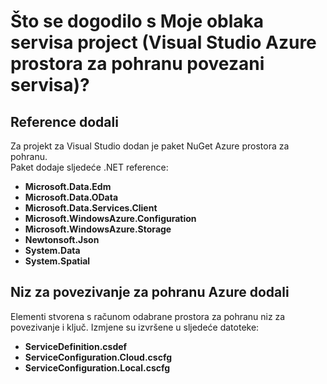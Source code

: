 <properties
    pageTitle="Što se dogodilo s Moje oblaka servisa project? | Microsoft Azure | Visual Studio povezani servisi"
    description="U članku se opisuje što se događa u servise projekta oblaka nakon povezivanja s poslovnim subjektom Azure prostora za pohranu pomoću Visual Studio povezani servisi"
    services="storage"
    documentationCenter=""
    authors="TomArcher"
    manager="douge"
    editor=""/>

<tags
    ms.service="storage"
    ms.workload="web"
    ms.tgt_pltfrm="vs-what-happened"
    ms.devlang="na"
    ms.topic="article"
    ms.date="08/15/2016"
    ms.author="tarcher"/>

# <a name="what-happened-to-my-cloud-services-project-visual-studio-azure-storage-connected-service"></a>Što se dogodilo s Moje oblaka servisa project (Visual Studio Azure prostora za pohranu povezani servisa)?

## <a name="references-added"></a>Reference dodali

Za projekt za Visual Studio dodan je paket NuGet Azure prostora za pohranu.  
Paket dodaje sljedeće .NET reference:

- **Microsoft.Data.Edm**
- **Microsoft.Data.OData**
- **Microsoft.Data.Services.Client**
- **Microsoft.WindowsAzure.Configuration**
- **Microsoft.WindowsAzure.Storage**
- **Newtonsoft.Json**
- **System.Data**
- **System.Spatial**

## <a name="connection-string-for-azure-storage-added"></a>Niz za povezivanje za pohranu Azure dodali
Elementi stvorena s računom odabrane prostora za pohranu niz za povezivanje i ključ. Izmjene su izvršene u sljedeće datoteke:

- **ServiceDefinition.csdef**
- **ServiceConfiguration.Cloud.cscfg**
- **ServiceConfiguration.Local.cscfg**
